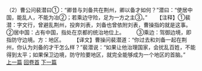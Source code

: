 （2）曹公问裴潜曰①：“卿昔与刘备共在荆州，卿以备才如何？”潜曰：“使居中国，能乱人，不能为冶②；若乘边守险，足为一方之主③。”
　　【注释】①裴潜：字文行，曾避乱荆州，投奔刘表，刘备也曾依附刘表，曹操指的就是这事。②居中国：占有中国，指处在京都的统治地位上。
　　③乘边：驾御边境，即指防守边境。方：地区。
　　【译文】曹操问裴潜道：“你过去和刘备一起在荆州，你认为刘备的才干怎么样？”裴潜说：“如果让他治理国家，会扰乱百姓，不能得到太平；如果保卫边境，防守险要地区，就完全能够成为一个地区的首脑。”
<br>[上一篇](07_1) [回卷首](07_0) [下一篇](07_3)
